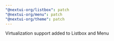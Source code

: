 ```yaml
---
"@nextui-org/listbox": patch
"@nextui-org/menu": patch
"@nextui-org/theme": patch
---
```


Virtualization support added to Listbox and Menu
